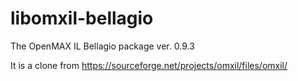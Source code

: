 # libomxil-bellagio
The OpenMAX IL Bellagio package ver. 0.9.3

It is a clone from https://sourceforge.net/projects/omxil/files/omxil/
